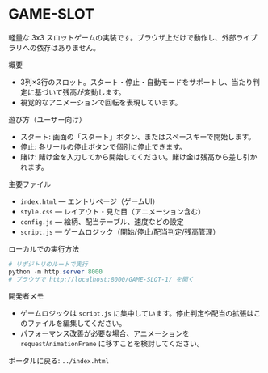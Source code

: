 # GAME-SLOT

軽量な 3x3 スロットゲームの実装です。ブラウザ上だけで動作し、外部ライブラリへの依存はありません。

概要
- 3列×3行のスロット。スタート・停止・自動モードをサポートし、当たり判定に基づいて残高が変動します。
- 視覚的なアニメーションで回転を表現しています。

遊び方（ユーザー向け）
- スタート: 画面の「スタート」ボタン、またはスペースキーで開始します。
- 停止: 各リールの停止ボタンで個別に停止できます。
- 賭け: 賭け金を入力してから開始してください。賭け金は残高から差し引かれます。

主要ファイル
- `index.html` — エントリページ（ゲームUI）
- `style.css` — レイアウト・見た目（アニメーション含む）
- `config.js` — 絵柄、配当テーブル、速度などの設定
- `script.js` — ゲームロジック（開始/停止/配当判定/残高管理）

ローカルでの実行方法

```powershell
# リポジトリのルートで実行
python -m http.server 8000
# ブラウザで http://localhost:8000/GAME-SLOT-1/ を開く
```

開発者メモ
- ゲームロジックは `script.js` に集中しています。停止判定や配当の拡張はこのファイルを編集してください。
- パフォーマンス改善が必要な場合、アニメーションを `requestAnimationFrame` に移すことを検討してください。

ポータルに戻る: `../index.html`

